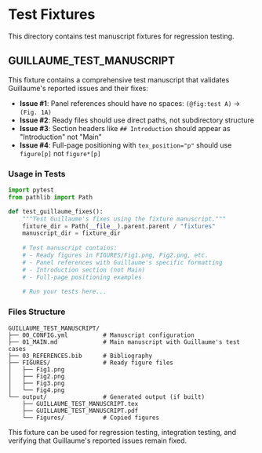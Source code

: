 # Test Fixtures

This directory contains test manuscript fixtures for regression testing.

## GUILLAUME_TEST_MANUSCRIPT

This fixture contains a comprehensive test manuscript that validates Guillaume's reported issues and their fixes:

- **Issue #1**: Panel references should have no spaces: `(@fig:test A)` → `(Fig. 1A)`
- **Issue #2**: Ready files should use direct paths, not subdirectory structure
- **Issue #3**: Section headers like `## Introduction` should appear as "Introduction" not "Main"
- **Issue #4**: Full-page positioning with `tex_position="p"` should use `figure[p]` not `figure*[p]`

### Usage in Tests

```python
import pytest
from pathlib import Path

def test_guillaume_fixes():
    """Test Guillaume's fixes using the fixture manuscript."""
    fixture_dir = Path(__file__).parent.parent / "fixtures"
    manuscript_dir = fixture_dir
    
    # Test manuscript contains:
    # - Ready figures in FIGURES/Fig1.png, Fig2.png, etc.
    # - Panel references with Guillaume's specific formatting
    # - Introduction section (not Main)
    # - Full-page positioning examples
    
    # Run your tests here...
```

### Files Structure

```
GUILLAUME_TEST_MANUSCRIPT/
├── 00_CONFIG.yml          # Manuscript configuration
├── 01_MAIN.md             # Main manuscript with Guillaume's test cases
├── 03_REFERENCES.bib      # Bibliography
├── FIGURES/               # Ready figure files
│   ├── Fig1.png
│   ├── Fig2.png
│   ├── Fig3.png
│   └── Fig4.png
└── output/                # Generated output (if built)
    ├── GUILLAUME_TEST_MANUSCRIPT.tex
    ├── GUILLAUME_TEST_MANUSCRIPT.pdf
    └── Figures/           # Copied figures
```

This fixture can be used for regression testing, integration testing, and verifying that Guillaume's reported issues remain fixed.